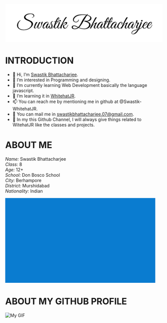 ![My Sign](Greatvibessignature.png)
<!--![My Image](swastik.png)-->

# INTRODUCTION
- 👋 Hi, I’m [Swastik Bhattacharjee](https://github.com/Swastik-WhitehatJR).
- 👀 I’m interested in Programming and designing.
- 🌱 I’m currently learning Web Development basically the language javascript.
- 💞️ I’m learning it in [WhitehatJR](https://whjr.co/jOTL3).
- 📫 You can reach me by mentioning me in github at @Swastik-WhitehatJR.
- 💌 You can mail me in swastikbhattacharjee.07@gmail.com.
- 🤠 In my this Github Channel, I will always give things related to WitehatJR like the classes and projects.


# ABOUT ME
*Name:* Swastik Bhattacharjee<br/>
*Class:* 8<br/>
*Age:* 12+<br/>
*School:* Don Bosco School<br/>
*City:* Berhampore<br/>
*District:* Murshidabad<br/>
*Nationality:* Indian<br/>

![My GIF](swastik.gif)


# ABOUT MY GITHUB PROFILE
![My GIF](https://github-readme-stats.vercel.app/api?username=Swastik-WhitehatJR&show_icons=true&count_private=true&theme=dark)


<!--# SOME OF MY REPOSITORIES
- [Witch Escape Game](https://github.com/Swastik-WhitehatJR/WITCH-ESCAPE) : This is a endless runner game where you are a little girl and you need to run away from a witch. Also you need to stay away from the horror pumpkin obstacles. If you hit a horror pumpkin obstacle, you will fall and the if you fall 5 times, the witch will kill you. This was created in Javascript in P5.js by me getting taught from WhitehatJR. This is also a project of the Capstone Class of Class 19(YOUR OWN INFINITE RUNNER GAME) in WhitehatJR Pro Course. To edit the game change the code in the sketch.js file.
  ![Witch Escape Game Image](https://github.com/Swastik-WhitehatJR/WITCH-ESCAPE/blob/main/w11.png)-->


<!--
- [Ghost Runner Game](https://github.com/Swastik-WhitehatJR/WITCH-ESCAPE): This is a ghost runner game where you need jump from one door to another and increase you score. This was created in Javascript in P5.js by me getting taught from WhitehatJR. This is also a class work of the Capstone Class of Class 19 in WhitehatJR Pro Course. To edit the game change the code in the sketch.js file.
  ![Witch Escape Game Image](https://github.com/Swastik-WhitehatJR/GHOST-RUNNER-GAME/blob/main/ghost-jumping.png)-->
  
  
<!--
- [Bunifu Browser](https://github.com/Swastik-WhitehatJR/BUNIFU-BROWSER) : THIS IS A CHROMIUM WEB BROWSER CREATED BY ME IN C# WINDOWS FORMS APPLICATION USING VISUAL STUDIO 2019, FIRESHARP, BUNIFU FRAMEWORK AND GUNA FRAMEWORK.
  ![Witch Escape Game Image](https://github.com/Swastik-WhitehatJR/BUNIFU-BROWSER/blob/BUNIFU-BROWSER/ss.png)-->


<!--
- [Trex Runner Game](https://github.com/Swastik-WhitehatJR/BUNIFU-BROWSER) : This a popular chrome dino game, but in a coloured manner. Here you are a dino running, and you must jump from the cactuses in the desert and increase your score. It is programmed in javascript by me with the help of WhitehatJR.
  ![Witch Escape Game Image](https://github.com/Swastik-WhitehatJR/TREX-RUNNER-GAME/blob/main/assets/trex_1.png)-->

